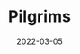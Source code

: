 ---
title: 'Pilgrims'
description: 'Pilgrims - Review'
score: 7
playtime: 'Finished'
date: '2022-03-05'
modified_date: '2022-07-10'
screenshots: []
---